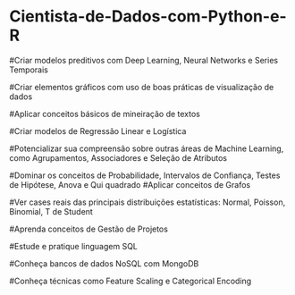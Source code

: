 # Cientista-de-Dados-com-Python-e-R


#Criar modelos preditivos com Deep Learning, Neural Networks e Series Temporais

#Criar elementos gráficos com uso de boas práticas de visualização de dados

#Aplicar conceitos básicos de mineiração de textos

#Criar modelos de Regressão Linear e Logística

#Potencializar sua compreensão sobre outras áreas de Machine Learning, como Agrupamentos, Associadores e Seleção de Atributos

#Dominar os conceitos de Probabilidade, Intervalos de Confiança, Testes de Hipótese, Anova e Qui quadrado
#Aplicar conceitos de Grafos

#Ver cases reais das principais distribuições estatísticas: Normal, Poisson, Binomial, T de Student

#Aprenda conceitos de Gestão de Projetos

#Estude e pratique linguagem SQL

#Conheça bancos de dados NoSQL com MongoDB

#Conheça técnicas como Feature Scaling e Categorical Encoding
